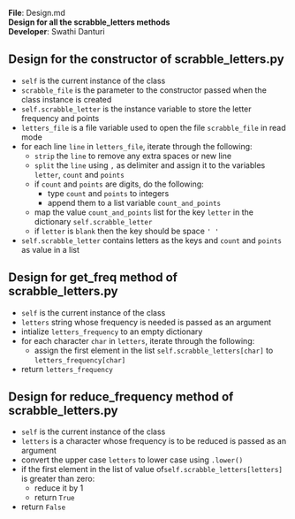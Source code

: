 **File**: Design.md <br>
**Design for all the scrabble_letters methods** <br>
**Developer**: Swathi Danturi <br>

## Design for the constructor of scrabble_letters.py
- `self` is the current instance of the class
- `scrabble_file` is the parameter to the constructor passed when the class instance is created
- `self.scrabble_letter` is the instance variable to store the letter frequency and points
- `letters_file` is a file variable used to open the file `scrabble_file` in read mode
- for each line `line` in `letters_file`, iterate through the following:
    - `strip` the `line` to remove any extra spaces or new line
    - `split` the `line` using `,` as delimiter and assign it to the variables `letter`, `count` and `points`
    - if `count` and `points` are digits, do the following:
        - type `count` and `points` to integers
        - append them to a list variable `count_and_points`
    - map the value `count_and_points` list for the key `letter` in the dictionary `self.scrabble_letter`
    - if `letter` is `blank` then the key should be space `' '`
- `self.scrabble_letter` contains letters as the keys and `count` and `points` as value in a list

## Design for get_freq method of scrabble_letters.py
- `self` is the current instance of the class
- `letters` string whose frequency is needed is passed as an argument
- intialize `letters_frequency` to an empty dictionary
- for each character `char` in `letters`, iterate through the following:
    - assign the first element in the list `self.scrabble_letters[char]` to `letters_frequency[char]`
- return `letters_frequency`

## Design for reduce_frequency method of scrabble_letters.py
- `self` is the current instance of the class
- `letters` is a character whose frequency is to be reduced is passed as an argument
- convert the upper case `letters` to lower case using `.lower()`
- if the first element in the list of value of`self.scrabble_letters[letters]` is greater than zero:
    - reduce it by 1
    - return `True`
- return `False`